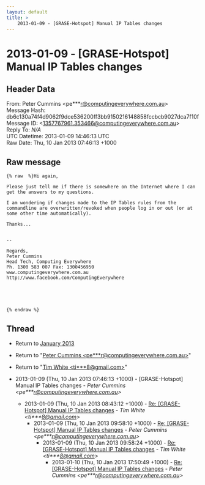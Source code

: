 ```yaml
---
layout: default
title: >
    2013-01-09 - [GRASE-Hotspot] Manual IP Tables changes
---
```


# 2013-01-09 - [GRASE-Hotspot] Manual IP Tables changes

## Header Data

From: Peter Cummins \<pe***r@computingeverywhere.com.au\><br>
Message Hash: db6c130a74f4d9062f9dce536200ff3bb9150216148858fccbcb9027dca7f10f<br>
Message ID: \<1357767961.353466@computingeverywhere.com.au\><br>
Reply To: _N/A_<br>
UTC Datetime: 2013-01-09 14:46:13 UTC<br>
Raw Date: Thu, 10 Jan 2013 07:46:13 +1000<br>

## Raw message

```
{% raw  %}Hi again,

Please just tell me if there is somewhere on the Internet where I can get the answers to my questions.

I am wondering if changes made to the IP Tables rules from the commandline are overwritten/revoked when people log in or out (or at some other time automatically).

Thanks...


--

Regards,
Peter Cummins
Head Tech, Computing Everywhere
Ph. 1300 583 007 Fax: 1300456950
www.computingeverywhere.com.au
http://www.facebook.com/ComputingEverywhere
 




{% endraw %}
```

## Thread

+ Return to [January 2013](/archive/2013/01)

+ Return to "[Peter Cummins <pe***r<span>@</span>computingeverywhere.com.au>](/authors/pe___r_at_computingeverywhere_com_au)"
+ Return to "[Tim White <ti***8<span>@</span>gmail.com>](/authors/ti___8_at_gmail_com)"

+ 2013-01-09 (Thu, 10 Jan 2013 07:46:13 +1000) - [GRASE-Hotspot] Manual IP Tables changes - _Peter Cummins \<pe***r@computingeverywhere.com.au\>_
  + 2013-01-09 (Thu, 10 Jan 2013 08:43:12 +1000) - [Re: [GRASE-Hotspot] Manual IP Tables changes](/archive/2013/01/5605390ccb75e47b8427b572ccc5c012f534cc042092362fae43a16264437786) - _Tim White \<ti***8@gmail.com\>_
    + 2013-01-09 (Thu, 10 Jan 2013 09:58:10 +1000) - [Re: [GRASE-Hotspot] Manual IP Tables changes](/archive/2013/01/98aac40f969f9084388f7fbcc3f359a168ef73a89f12fd95b1838014152b93ad) - _Peter Cummins \<pe***r@computingeverywhere.com.au\>_
      + 2013-01-09 (Thu, 10 Jan 2013 09:58:24 +1000) - [Re: [GRASE-Hotspot] Manual IP Tables changes](/archive/2013/01/1d78124df842e8a6c3b9fda46526135c7bb64bebfa9135725c8fc22f06e2ba86) - _Tim White \<ti***8@gmail.com\>_
        + 2013-01-10 (Thu, 10 Jan 2013 17:50:49 +1000) - [Re: [GRASE-Hotspot] Manual IP Tables changes](/archive/2013/01/46c6881c1d2a7e39d1a5ee11f868e66a243401ba9acbe26cbb0db48d709b075a) - _Peter Cummins \<pe***r@computingeverywhere.com.au\>_

